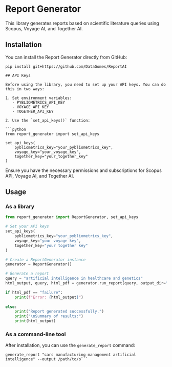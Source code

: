 # Report Generator

This library generates reports based on scientific literature queries using Scopus, Voyage AI, and Together AI.

## Installation

You can install the Report Generator directly from GitHub:

```
pip install git+https://github.com/DataGomes/ReportAI

## API Keys

Before using the library, you need to set up your API keys. You can do this in two ways:

1. Set environment variables:
   - PYBLIOMETRICS_API_KEY
   - VOYAGE_API_KEY
   - TOGETHER_API_KEY

2. Use the `set_api_keys()` function:

```python
from report_generator import set_api_keys

set_api_keys(
    pybliometrics_key="your_pybliometrics_key",
    voyage_key="your_voyage_key",
    together_key="your_together_key"
)
```

Ensure you have the necessary permissions and subscriptions for Scopus API, Voyage AI, and Together AI.

## Usage

### As a library

```python
from report_generator import ReportGenerator, set_api_keys

# Set your API keys
set_api_keys(
    pybliometrics_key="your_pybliometrics_key",
    voyage_key="your voyage key",
    together_key="your together key"
)

# Create a ReportGenerator instance
generator = ReportGenerator()

# Generate a report
query = "artificial intelligence in healthcare and genetics"
html_output, query, html_pdf = generator.run_report(query, output_dir="/home/ag2418/.vscode/Results")

if html_pdf == "failure":
    print(f"Error: {html_output}")
    
else:
    print("Report generated successfully.")
    print("\nSummary of results:")
    print(html_output)
```


### As a command-line tool

After installation, you can use the `generate_report` command:

```
generate_report "cars manufacturing management artificial intelligence" --output /path/to/o```
